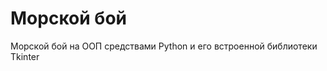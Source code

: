 Морской бой
==============

Морской бой на ООП средствами Python и его встроенной библиотеки Tkinter
